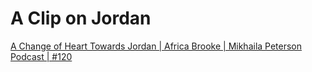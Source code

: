 # A Clip on Jordan 

[A Change of Heart Towards Jordan | Africa Brooke | Mikhaila Peterson Podcast | #120](https://www.youtube.com/watch?v=v8v7ueICWuU)